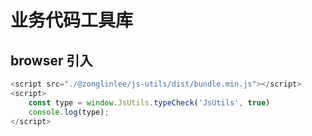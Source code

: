 # 业务代码工具库

## browser 引入

```js
<script src="./@zonglinlee/js-utils/dist/bundle.min.js"></script>
<script>
    const type = window.JsUtils.typeCheck('JsUtils', true)
    console.log(type);
</script>
```
